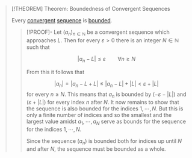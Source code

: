 >[!THEOREM] Theorem: Boundedness of Convergent Sequences
>
>Every [convergent](Sequence%20Convergence.md) [sequence](../Real%20Sequence.md) is [bounded](../../Functions/Function%20Bounds.md).
>
>>[!PROOF]-
>>Let $(a_n)_{n\in \mathbb{N}}$ be a convergent sequence which approaches $L$. Then for every $\varepsilon \gt 0$ there is an integer $N\in\mathbb{N}$ such that
>>
>>$$|a_n - L| \le \varepsilon \qquad \forall n \ge N$$
>>
>>From this it follows that
>>
>>$$|a_n| = |a_n - L + L| \le |a_n - L| + |L| \lt \varepsilon + |L|$$
>>for every $n \ge N$. This means that $a_n$ is bounded by $(-\varepsilon - |L|)$ and $(\varepsilon + |L|)$ for every index $n$ after $N$. It now remains to show that the sequence is also bounded for the indices $1,\cdots,N$. But this is only a finite number of indices and so the smallest and the largest value amidst $a_1, \cdots, a_N$ serve as bounds for the sequence for the indices $1,\cdots, N$.
>>
>>Since the sequence $(a_n)$ is bounded both for indices up until $N$ and after $N$, the sequence must be bounded as a whole.